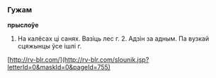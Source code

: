 ### Гужам
**прыслоўе**

1. На калёсах ці санях. Вазіць лес г. 2. Адзін за адным. Па вузкай сцяжынцы ўсе ішлі г.

<a rel="author">[http://rv-blr.com/](http://rv-blr.com/slounik.jsp?letterId=0&maskId=0&pageId=755)</a>
